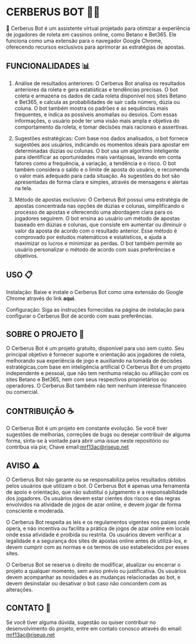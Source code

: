 
# CERBERUS BOT 🤖🎰
🤖 Cerberus Bot é um assistente virtual projetado para otimizar a experiência de jogadores de roleta em cassinos online, como Betano e Bet365. Ele funciona como uma extensão para o navegador Google Chrome, oferecendo recursos exclusivos para aprimorar as estratégias de apostas.

## FUNCIONALIDADES 📊
1) Análise de resultados anteriores: O Cerberus Bot analisa os resultados anteriores da roleta e gera estatísticas e tendências precisas. O bot coleta e armazena os dados de cada roleta disponível nos sites Betano e Bet365, e calcula as probabilidades de sair cada número, dúzia ou coluna. O bot também mostra os padrões e as sequências mais frequentes, e indica as possíveis anomalias ou desvios. Com essas informações, o usuário pode ter uma visão mais ampla e objetiva do comportamento da roleta, e tomar decisões mais racionais e assertivas.
   
3) Sugestões estratégicas: Com base nos dados analisados, o bot fornece sugestões aos usuários, indicando os momentos ideais para apostar em determinadas dúzias ou colunas. O bot usa um algoritmo inteligente para identificar as oportunidades mais vantajosas, levando em conta fatores como a frequência, a variação, a tendência e o risco. O bot também considera o saldo e o limite de aposta do usuário, e recomenda o valor mais adequado para cada situação. As sugestões do bot são apresentadas de forma clara e simples, através de mensagens e alertas na tela.

   
5) Método de apostas exclusivo: O Cerberus Bot possui uma estratégia de apostas concentrada nas opções de dúzias e colunas, simplificando o processo de apostas e oferecendo uma abordagem clara para os jogadores seguirem. O bot ensina ao usuário um método de apostas baseado em dúzias e colunas, que consiste em aumentar ou diminuir o valor da aposta de acordo com o resultado anterior. Esse método é comprovado por estudos matemáticos e estatísticos, e ajuda a maximizar os lucros e minimizar as perdas. O bot também permite ao usuário personalizar o método de acordo com suas preferências e objetivos.

## USO 📋
Instalação: Baixe e instale o Cerberus Bot como uma extensão do Google Chrome através do link **aqui**.

Configuração: Siga as instruções fornecidas na página de instalação para configurar o Cerberus Bot de acordo com suas preferências.

## SOBRE O PROJETO 📖
O Cerberus Bot é um projeto gratuito, disponível para uso sem custo. Seu principal objetivo é fornecer suporte e orientação aos jogadores de roleta, melhorando sua experiência de jogo e auxiliando na tomada de decisões estratégicas,com base em inteligência artificial
O Cerberus Bot é um projeto independente e pessoal, que não tem nenhuma relação ou afiliação com os sites Betano e Bet365, nem com seus respectivos proprietários ou operadores. O Cerberus Bot também não tem nenhum interesse financeiro ou comercial.

## CONTRIBUIÇÃO ☕
O Cerberus Bot é um projeto em constante evolução. Se você tiver sugestões de melhorias, correções de bugs ou desejar contribuir de alguma forma, sinta-se à vontade para abrir uma issue neste repositório ou contribua via pix;
Chave email:mrf13ac@riseup.net

## AVISO ⚠️

O Cerberus Bot não garante ou se responsabiliza pelos resultados obtidos pelos usuários que utilizam o bot. O Cerberus Bot é apenas uma ferramenta de apoio e orientação, que não substitui o julgamento e a responsabilidade dos jogadores. Os usuários devem estar cientes dos riscos e das regras envolvidos na atividade de jogos de azar online, e devem jogar de forma consciente e moderada.

O Cerberus Bot respeita as leis e os regulamentos vigentes nos países onde opera, e não incentiva ou facilita a prática de jogos de azar online em locais onde essa atividade é proibida ou restrita. Os usuários devem verificar a legalidade e a segurança dos sites de apostas online antes de utilizá-los, e devem cumprir com as normas e os termos de uso estabelecidos por esses sites.

O Cerberus Bot se reserva o direito de modificar, atualizar ou encerrar o projeto a qualquer momento, sem aviso prévio ou justificativa. Os usuários devem acompanhar as novidades e as mudanças relacionadas ao bot, e devem desinstalar ou desativar o bot caso não concordem com as alterações.

## CONTATO 📧
Se você tiver alguma dúvida, sugestão ou quiser contribuir no desenvolvimento do projeto, entre em contato conosco através do email: mrf13ac@riseup.net




